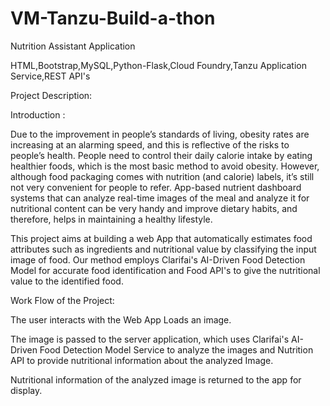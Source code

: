 # VM-Tanzu-Build-a-thon
Nutrition Assistant Application

HTML,Bootstrap,MySQL,Python-Flask,Cloud Foundry,Tanzu Application Service,REST API's

Project Description:

Introduction :

Due to the improvement in people’s standards of living, obesity rates are increasing at an alarming speed, and this is reflective of the risks to people’s health. People need to control their daily calorie intake by eating healthier foods, which is the most basic method to avoid obesity. However, although food packaging comes with nutrition (and calorie) labels, it’s still not very convenient for people to refer. App-based nutrient dashboard systems that can analyze real-time images of the meal and analyze it for nutritional content can be very handy and improve dietary habits, and therefore, helps in maintaining a healthy lifestyle.

This project aims at building a web App that automatically estimates food attributes such as ingredients and nutritional value by classifying the input image of food. Our method employs Clarifai's AI-Driven Food Detection Model for accurate food identification and Food API's to give the nutritional value to the identified food.


Work Flow of the Project:

The user interacts with the Web App Loads an image.

The image is passed to the server application, which uses Clarifai's AI-Driven Food Detection Model Service to analyze the images and Nutrition API to provide nutritional information about the analyzed Image.

Nutritional information of the analyzed image is returned to the app for display. 
